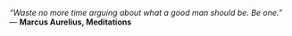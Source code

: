 _“Waste no more time arguing about what a good man should be. Be one.”_
― **Marcus Aurelius, Meditations**

